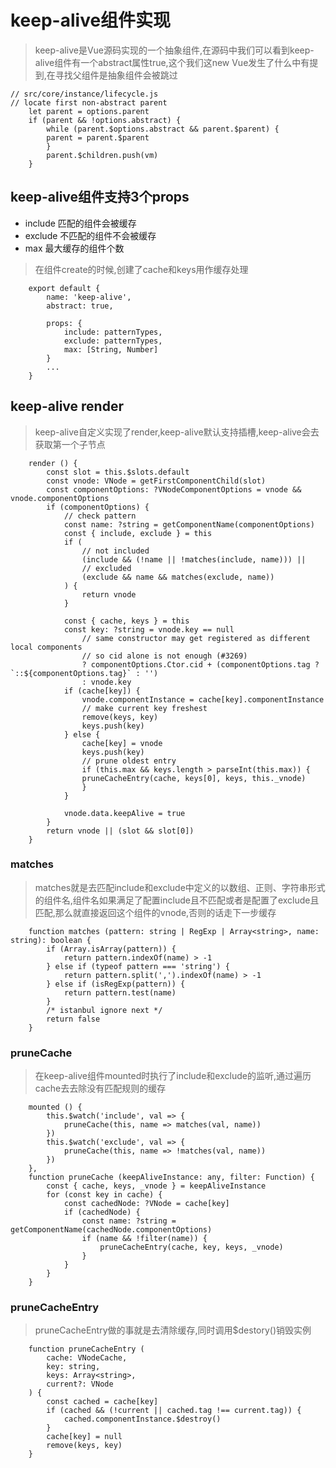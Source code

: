 # keep-alive组件实现

> keep-alive是Vue源码实现的一个抽象组件,在源码中我们可以看到keep-alive组件有一个abstract属性true,这个我们这new Vue发生了什么中有提到,在寻找父组件是抽象组件会被跳过

```
// src/core/instance/lifecycle.js
// locate first non-abstract parent
    let parent = options.parent
    if (parent && !options.abstract) {
        while (parent.$options.abstract && parent.$parent) {
        parent = parent.$parent
        }
        parent.$children.push(vm)
    }
```

## keep-alive组件支持3个props

- include 匹配的组件会被缓存
- exclude 不匹配的组件不会被缓存
- max 最大缓存的组件个数

> 在组件create的时候,创建了cache和keys用作缓存处理

```
    export default {
        name: 'keep-alive',
        abstract: true,

        props: {
            include: patternTypes,
            exclude: patternTypes,
            max: [String, Number]
        }
        ...
    }
```

## keep-alive render

> keep-alive自定义实现了render,keep-alive默认支持插槽,keep-alive会去获取第一个子节点

```
    render () {
        const slot = this.$slots.default
        const vnode: VNode = getFirstComponentChild(slot)
        const componentOptions: ?VNodeComponentOptions = vnode && vnode.componentOptions
        if (componentOptions) {
            // check pattern
            const name: ?string = getComponentName(componentOptions)
            const { include, exclude } = this
            if (
                // not included
                (include && (!name || !matches(include, name))) ||
                // excluded
                (exclude && name && matches(exclude, name))
            ) {
                return vnode
            }

            const { cache, keys } = this
            const key: ?string = vnode.key == null
                // same constructor may get registered as different local components
                // so cid alone is not enough (#3269)
                ? componentOptions.Ctor.cid + (componentOptions.tag ? `::${componentOptions.tag}` : '')
                : vnode.key
            if (cache[key]) {
                vnode.componentInstance = cache[key].componentInstance
                // make current key freshest
                remove(keys, key)
                keys.push(key)
            } else {
                cache[key] = vnode
                keys.push(key)
                // prune oldest entry
                if (this.max && keys.length > parseInt(this.max)) {
                pruneCacheEntry(cache, keys[0], keys, this._vnode)
                }
            }

            vnode.data.keepAlive = true
        }
        return vnode || (slot && slot[0])
    } 
```
### matches

> matches就是去匹配include和exclude中定义的以数组、正则、字符串形式的组件名,组件名如果满足了配置include且不匹配或者是配置了exclude且匹配,那么就直接返回这个组件的vnode,否则的话走下一步缓存

```
    function matches (pattern: string | RegExp | Array<string>, name: string): boolean {
        if (Array.isArray(pattern)) {
            return pattern.indexOf(name) > -1
        } else if (typeof pattern === 'string') {
            return pattern.split(',').indexOf(name) > -1
        } else if (isRegExp(pattern)) {
            return pattern.test(name)
        }
        /* istanbul ignore next */
        return false
    }
```

### pruneCache

> 在keep-alive组件mounted时执行了include和exclude的监听,通过遍历cache去去除没有匹配规则的缓存

```
    mounted () {
        this.$watch('include', val => {
            pruneCache(this, name => matches(val, name))
        })
        this.$watch('exclude', val => {
            pruneCache(this, name => !matches(val, name))
        })
    },
    function pruneCache (keepAliveInstance: any, filter: Function) {
        const { cache, keys, _vnode } = keepAliveInstance
        for (const key in cache) {
            const cachedNode: ?VNode = cache[key]
            if (cachedNode) {
                const name: ?string = getComponentName(cachedNode.componentOptions)
                if (name && !filter(name)) {
                    pruneCacheEntry(cache, key, keys, _vnode)
                }
            }
        }
    }
```

### pruneCacheEntry

> pruneCacheEntry做的事就是去清除缓存,同时调用$destory()销毁实例

```
    function pruneCacheEntry (
        cache: VNodeCache,
        key: string,
        keys: Array<string>,
        current?: VNode
    ) {
        const cached = cache[key]
        if (cached && (!current || cached.tag !== current.tag)) {
            cached.componentInstance.$destroy()
        }
        cache[key] = null
        remove(keys, key)
    }
```